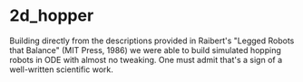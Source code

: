 # 2d_hopper

Building directly from the descriptions provided in Raibert's "Legged Robots that Balance" (MIT Press, 1986) we were able to build simulated hopping robots in ODE with almost no tweaking. 
One must admit that's a sign of a well-written scientific work.
